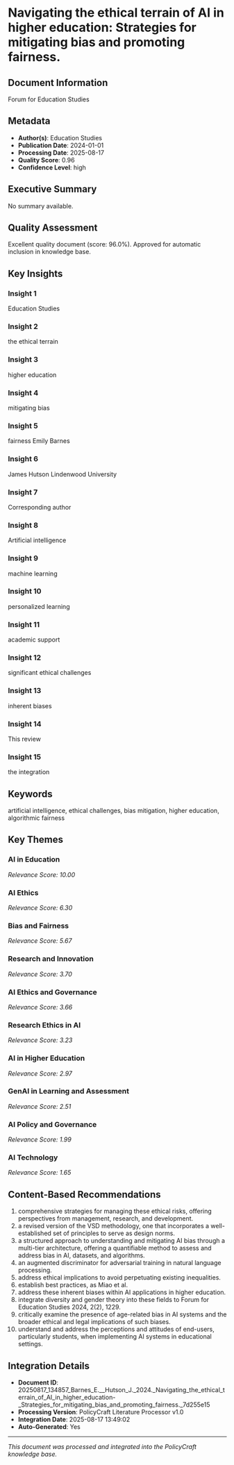 # Navigating the ethical terrain of AI in higher education: Strategies for mitigating bias and promoting fairness. 

## Document Information
Forum for Education
Studies

## Metadata
- **Author(s)**: Education Studies
- **Publication Date**: 2024-01-01
- **Processing Date**: 2025-08-17
- **Quality Score**: 0.96
- **Confidence Level**: high

## Executive Summary
No summary available.

## Quality Assessment
Excellent quality document (score: 96.0%). Approved for automatic inclusion in knowledge base.

## Key Insights

### Insight 1
Education Studies

### Insight 2
the ethical terrain

### Insight 3
higher education

### Insight 4
mitigating bias

### Insight 5
fairness 
Emily Barnes

### Insight 6
James Hutson 
Lindenwood University

### Insight 7
Corresponding author

### Insight 8
Artificial intelligence

### Insight 9
machine learning

### Insight 10
personalized learning

### Insight 11
academic support

### Insight 12
significant 
ethical challenges

### Insight 13
inherent biases

### Insight 14
This review

### Insight 15
the 
integration

## Keywords
artificial intelligence, ethical challenges, bias mitigation, higher education, algorithmic fairness

## Key Themes
### AI in Education
*Relevance Score: 10.00*

### AI Ethics
*Relevance Score: 6.30*

### Bias and Fairness
*Relevance Score: 5.67*

### Research and Innovation
*Relevance Score: 3.70*

### AI Ethics and Governance
*Relevance Score: 3.66*

### Research Ethics in AI
*Relevance Score: 3.23*

### AI in Higher Education
*Relevance Score: 2.97*

### GenAI in Learning and Assessment
*Relevance Score: 2.51*

### AI Policy and Governance
*Relevance Score: 1.99*

### AI Technology
*Relevance Score: 1.65*


## Content-Based Recommendations
1. comprehensive strategies for managing these ethical risks, offering perspectives from management, research, and development.
2. a revised version of the VSD methodology, one that incorporates a well-established set of principles to serve as design norms.
3. a structured approach to understanding and mitigating AI bias through a multi-tier architecture, offering a quantifiable method to assess and address bias in AI, datasets, and algorithms.
4. an augmented discriminator for adversarial training in natural language processing.
5. address ethical implications to avoid perpetuating existing inequalities.
6. establish best practices, as Miao et al.
7. address these inherent biases within AI applications in higher education.
8. integrate diversity and gender theory into these fields to Forum for Education Studies 2024, 2(2), 1229.
9. critically examine the presence of age-related bias in AI systems and the broader ethical and legal implications of such biases.
10. understand and address the perceptions and attitudes of end-users, particularly students, when implementing AI systems in educational settings.

## Integration Details
- **Document ID**: 20250817_134857_Barnes_E.__Hutson_J._2024._Navigating_the_ethical_terrain_of_AI_in_higher_education-_Strategies_for_mitigating_bias_and_promoting_fairness._7d255e15
- **Processing Version**: PolicyCraft Literature Processor v1.0
- **Integration Date**: 2025-08-17 13:49:02
- **Auto-Generated**: Yes

---
*This document was processed and integrated into the PolicyCraft knowledge base.*
